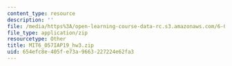 ```yaml
---
content_type: resource
description: ''
file: /media/https%3A/open-learning-course-data-rc.s3.amazonaws.com/6-057-introduction-to-matlab-january-iap-2019/654efc8e405fe73a9663227224e62fa3_MIT6_057IAP19_hw3.zip
file_type: application/zip
resourcetype: Other
title: MIT6_057IAP19_hw3.zip
uid: 654efc8e-405f-e73a-9663-227224e62fa3
---
```

